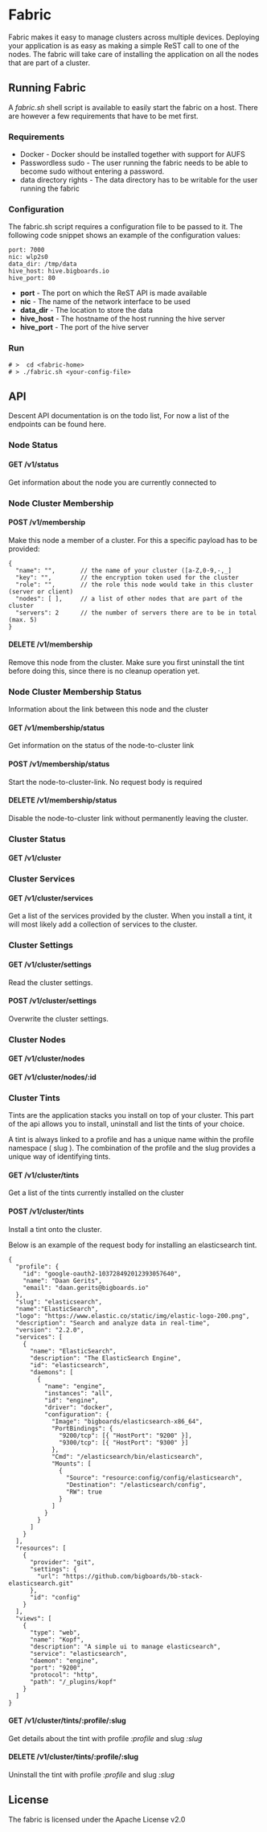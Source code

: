 # Fabric

Fabric makes it easy to manage clusters across multiple devices. Deploying your
application is as easy as making a simple ReST call to one of the nodes. The fabric
will take care of installing the application on all the nodes that are part of a 
cluster.

## Running Fabric
A _fabric.sh_ shell script is available to easily start the fabric on a host. There 
are however a few requirements that have to be met first.

### Requirements
 - Docker - Docker should be installed together with support for AUFS
 - Passwordless sudo - The user running the fabric needs to be able to become sudo without entering a password.
 - data directory rights - The data directory has to be writable for the user running the fabric
 
### Configuration
The fabric.sh script requires a configuration file to be passed to it. The following code
snippet shows an example of the configuration values:

```
port: 7000
nic: wlp2s0
data_dir: /tmp/data
hive_host: hive.bigboards.io
hive_port: 80
```

 - **port** - The port on which the ReST API is made available
 - **nic** - The name of the network interface to be used
 - **data_dir** - The location to store the data
 - **hive_host** - The hostname of the host running the hive server
 - **hive_port** - The port of the hive server 
 
### Run
```
# >  cd <fabric-home>
# > ./fabric.sh <your-config-file>
```

## API
Descent API documentation is on the todo list, For now a list of the endpoints can be found here.

### Node Status
#### GET /v1/status
Get information about the node you are currently connected to

### Node Cluster Membership
#### POST /v1/membership
Make this node a member of a cluster. For this a specific payload has to be provided:

```
{
  "name": "",       // the name of your cluster ([a-Z,0-9,-,_]
  "key": "",        // the encryption token used for the cluster
  "role": "",       // the role this node would take in this cluster (server or client)
  "nodes": [ ],     // a list of other nodes that are part of the cluster
  "servers": 2      // the number of servers there are to be in total (max. 5)
}
```

#### DELETE /v1/membership
Remove this node from the cluster. Make sure you first uninstall the tint 
before doing this, since there is no cleanup operation yet.

### Node Cluster Membership Status
Information about the link between this node and the cluster

#### GET /v1/membership/status
Get information on the status of the node-to-cluster link

#### POST /v1/membership/status
Start the node-to-cluster-link. No request body is required

#### DELETE /v1/membership/status
Disable the node-to-cluster link without permanently leaving the cluster.

### Cluster Status
#### GET /v1/cluster

### Cluster Services
#### GET /v1/cluster/services
Get a list of the services provided by the cluster. When you install a tint,
it will most likely add a collection of services to the cluster. 

### Cluster Settings
#### GET /v1/cluster/settings
Read the cluster settings. 

#### POST /v1/cluster/settings
Overwrite the cluster settings.

### Cluster Nodes
#### GET /v1/cluster/nodes
#### GET /v1/cluster/nodes/:id

### Cluster Tints
Tints are the application stacks you install on top of your cluster. This part of the api 
allows you to install, uninstall and list the tints of your choice.

A tint is always linked to a profile and has a unique name within the profile 
namespace ( slug ). The combination of the profile and the slug provides a
unique way of identifying tints.

#### GET /v1/cluster/tints
Get a list of the tints currently installed on the cluster

#### POST /v1/cluster/tints
Install a tint onto the cluster.

Below is an example of the request body for installing an elasticsearch tint.
```
{
  "profile": {
    "id": "google-oauth2-103728492012393057640",
    "name": "Daan Gerits",
    "email": "daan.gerits@bigboards.io"
  },
  "slug": "elasticsearch",
  "name":"ElasticSearch",
  "logo": "https://www.elastic.co/static/img/elastic-logo-200.png",
  "description": "Search and analyze data in real-time",
  "version": "2.2.0",
  "services": [
    {
      "name": "ElasticSearch",
      "description": "The ElasticSearch Engine",
      "id": "elasticsearch",
      "daemons": [
        {
          "name": "engine",
          "instances": "all",
          "id": "engine",
          "driver": "docker",
          "configuration": {
            "Image": "bigboards/elasticsearch-x86_64",
            "PortBindings": {
              "9200/tcp": [{ "HostPort": "9200" }],
              "9300/tcp": [{ "HostPort": "9300" }]
            },
            "Cmd": "/elasticsearch/bin/elasticsearch",
            "Mounts": [
              {
                "Source": "resource:config/config/elasticsearch",
                "Destination": "/elasticsearch/config",
                "RW": true
              }
            ]
          }
        }
      ]
    }
  ],
  "resources": [
    {
      "provider": "git",
      "settings": {
        "url": "https://github.com/bigboards/bb-stack-elasticsearch.git"
      },
      "id": "config"
    }
  ],
  "views": [
    {
      "type": "web",
      "name": "Kopf",
      "description": "A simple ui to manage elasticsearch",
      "service": "elasticsearch",
      "daemon": "engine",
      "port": "9200",
      "protocol": "http",
      "path": "/_plugins/kopf"
    }
  ]
}
```
#### GET /v1/cluster/tints/:profile/:slug
Get details about the tint with profile _:profile_ and slug _:slug_

#### DELETE /v1/cluster/tints/:profile/:slug
Uninstall the tint with profile _:profile_ and slug _:slug_

## License
The fabric is licensed under the Apache License v2.0